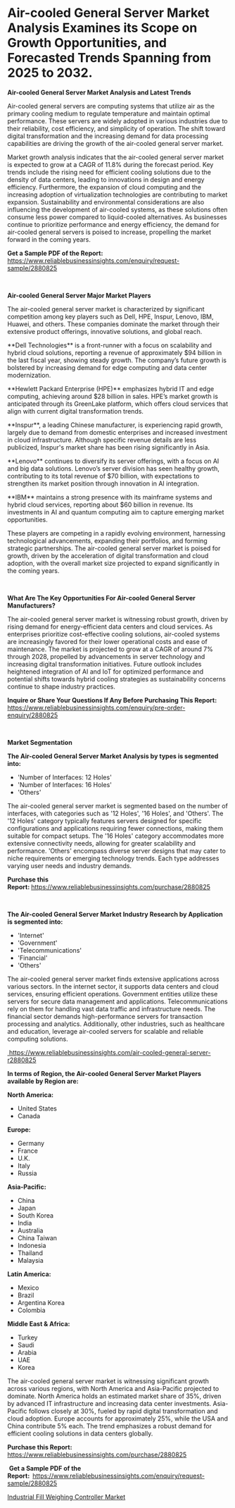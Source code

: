<p><h1>Air-cooled General Server Market Analysis Examines its Scope on Growth Opportunities, and Forecasted Trends Spanning from 2025 to 2032.</h1></p><p><strong>Air-cooled General Server Market Analysis and Latest Trends</strong></p>
<p><p>Air-cooled general servers are computing systems that utilize air as the primary cooling medium to regulate temperature and maintain optimal performance. These servers are widely adopted in various industries due to their reliability, cost efficiency, and simplicity of operation. The shift toward digital transformation and the increasing demand for data processing capabilities are driving the growth of the air-cooled general server market.</p><p>Market growth analysis indicates that the air-cooled general server market is expected to grow at a CAGR of 11.8% during the forecast period. Key trends include the rising need for efficient cooling solutions due to the density of data centers, leading to innovations in design and energy efficiency. Furthermore, the expansion of cloud computing and the increasing adoption of virtualization technologies are contributing to market expansion. Sustainability and environmental considerations are also influencing the development of air-cooled systems, as these solutions often consume less power compared to liquid-cooled alternatives. As businesses continue to prioritize performance and energy efficiency, the demand for air-cooled general servers is poised to increase, propelling the market forward in the coming years.</p></p>
<p><strong>Get a Sample PDF of the Report:&nbsp;</strong> <a href="https://www.reliablebusinessinsights.com/enquiry/request-sample/2880825?utm_campaign=3353&utm_medium=2&utm_source=Github&utm_content=ia&utm_term=12032025&utm_id=air-cooled-general-server">https://www.reliablebusinessinsights.com/enquiry/request-sample/2880825</a></p>
<p>&nbsp;</p>
<p><strong>Air-cooled General Server Major Market Players</strong></p>
<p><p>The air-cooled general server market is characterized by significant competition among key players such as Dell, HPE, Inspur, Lenovo, IBM, Huawei, and others. These companies dominate the market through their extensive product offerings, innovative solutions, and global reach.</p><p>**Dell Technologies** is a front-runner with a focus on scalability and hybrid cloud solutions, reporting a revenue of approximately $94 billion in the last fiscal year, showing steady growth. The company’s future growth is bolstered by increasing demand for edge computing and data center modernization.</p><p>**Hewlett Packard Enterprise (HPE)** emphasizes hybrid IT and edge computing, achieving around $28 billion in sales. HPE’s market growth is anticipated through its GreenLake platform, which offers cloud services that align with current digital transformation trends.</p><p>**Inspur**, a leading Chinese manufacturer, is experiencing rapid growth, largely due to demand from domestic enterprises and increased investment in cloud infrastructure. Although specific revenue details are less publicized, Inspur's market share has been rising significantly in Asia.</p><p>**Lenovo** continues to diversify its server offerings, with a focus on AI and big data solutions. Lenovo’s server division has seen healthy growth, contributing to its total revenue of $70 billion, with expectations to strengthen its market position through innovation in AI integration.</p><p>**IBM** maintains a strong presence with its mainframe systems and hybrid cloud services, reporting about $60 billion in revenue. Its investments in AI and quantum computing aim to capture emerging market opportunities.</p><p>These players are competing in a rapidly evolving environment, harnessing technological advancements, expanding their portfolios, and forming strategic partnerships. The air-cooled general server market is poised for growth, driven by the acceleration of digital transformation and cloud adoption, with the overall market size projected to expand significantly in the coming years.</p></p>
<p>&nbsp;</p>
<p><strong>What Are The Key Opportunities For Air-cooled General Server Manufacturers?</strong></p>
<p><p>The air-cooled general server market is witnessing robust growth, driven by rising demand for energy-efficient data centers and cloud services. As enterprises prioritize cost-effective cooling solutions, air-cooled systems are increasingly favored for their lower operational costs and ease of maintenance. The market is projected to grow at a CAGR of around 7% through 2028, propelled by advancements in server technology and increasing digital transformation initiatives. Future outlook includes heightened integration of AI and IoT for optimized performance and potential shifts towards hybrid cooling strategies as sustainability concerns continue to shape industry practices.</p></p>
<p><strong>Inquire or Share Your Questions If Any Before Purchasing This Report:</strong> <a href="https://www.reliablebusinessinsights.com/enquiry/pre-order-enquiry/2880825?utm_campaign=3353&utm_medium=2&utm_source=Github&utm_content=ia&utm_term=12032025&utm_id=air-cooled-general-server">https://www.reliablebusinessinsights.com/enquiry/pre-order-enquiry/2880825</a></p>
<p>&nbsp;</p>
<p><strong>Market Segmentation</strong></p>
<p><strong>The Air-cooled General Server Market Analysis by types is segmented into:</strong></p>
<p><ul><li>'Number of Interfaces: 12 Holes'</li><li>'Number of Interfaces: 16 Holes'</li><li>'Others'</li></ul></p>
<p><p>The air-cooled general server market is segmented based on the number of interfaces, with categories such as '12 Holes', '16 Holes', and 'Others'. The '12 Holes' category typically features servers designed for specific configurations and applications requiring fewer connections, making them suitable for compact setups. The '16 Holes' category accommodates more extensive connectivity needs, allowing for greater scalability and performance. 'Others' encompass diverse server designs that may cater to niche requirements or emerging technology trends. Each type addresses varying user needs and industry demands.</p></p>
<p><strong>Purchase this Report:&nbsp;</strong><a href="https://www.reliablebusinessinsights.com/purchase/2880825?utm_campaign=3353&utm_medium=2&utm_source=Github&utm_content=ia&utm_term=12032025&utm_id=air-cooled-general-server">https://www.reliablebusinessinsights.com/purchase/2880825</a></p>
<p>&nbsp;</p>
<p><strong>The Air-cooled General Server Market Industry Research by Application is segmented into:</strong></p>
<p><ul><li>'Internet'</li><li>'Government'</li><li>'Telecommunications'</li><li>'Financial'</li><li>'Others'</li></ul></p>
<p><p>The air-cooled general server market finds extensive applications across various sectors. In the internet sector, it supports data centers and cloud services, ensuring efficient operations. Government entities utilize these servers for secure data management and applications. Telecommunications rely on them for handling vast data traffic and infrastructure needs. The financial sector demands high-performance servers for transaction processing and analytics. Additionally, other industries, such as healthcare and education, leverage air-cooled servers for scalable and reliable computing solutions.</p></p>
<p><a href="https://www.reliablebusinessinsights.com/air-cooled-general-server-r2880825?utm_campaign=3353&utm_medium=2&utm_source=Github&utm_content=ia&utm_term=12032025&utm_id=air-cooled-general-server">&nbsp;https://www.reliablebusinessinsights.com/air-cooled-general-server-r2880825</a></p>
<p><strong>In terms of Region, the Air-cooled General Server Market Players available by Region are:</strong></p>
<p>
    <p> <strong> North America: </strong>
        <ul>
            <li>United States</li>
            <li>Canada</li>
        </ul>
        </p> 
    <p> <strong> Europe: </strong>
        <ul>
            <li>Germany</li>
            <li>France</li>
            <li>U.K.</li>
            <li>Italy</li>
            <li>Russia</li>
        </ul>
        </p> 
    <p> <strong> Asia-Pacific: </strong>
        <ul>
            <li>China</li>
            <li>Japan</li>
            <li>South Korea</li>
            <li>India</li>
            <li>Australia</li>
            <li>China Taiwan</li>
            <li>Indonesia</li>
            <li>Thailand</li>
            <li>Malaysia</li>
        </ul>
        </p> 
    <p> <strong> Latin America: </strong>
        <ul>
            <li>Mexico</li>
            <li>Brazil</li>
            <li>Argentina Korea</li>
            <li>Colombia</li>
        </ul>
        </p> 
    <p> <strong> Middle East & Africa: </strong>
        <ul>
            <li>Turkey</li>
            <li>Saudi</li>
            <li>Arabia</li>
            <li>UAE</li>
            <li>Korea</li>
        </ul>
    </p>
    </p>
<p><p>The air-cooled general server market is witnessing significant growth across various regions, with North America and Asia-Pacific projected to dominate. North America holds an estimated market share of 35%, driven by advanced IT infrastructure and increasing data center investments. Asia-Pacific follows closely at 30%, fueled by rapid digital transformation and cloud adoption. Europe accounts for approximately 25%, while the USA and China contribute 5% each. The trend emphasizes a robust demand for efficient cooling solutions in data centers globally.</p></p>
<p><strong>Purchase this Report: </strong><a href="https://www.reliablebusinessinsights.com/purchase/2880825?utm_campaign=3353&utm_medium=2&utm_source=Github&utm_content=ia&utm_term=12032025&utm_id=air-cooled-general-server">https://www.reliablebusinessinsights.com/purchase/2880825</a></p>
<p>&nbsp;<strong>Get a Sample PDF of the Report:&nbsp;&nbsp;</strong><a href="https://www.reliablebusinessinsights.com/enquiry/request-sample/2880825?utm_campaign=3353&utm_medium=2&utm_source=Github&utm_content=ia&utm_term=12032025&utm_id=air-cooled-general-server">https://www.reliablebusinessinsights.com/enquiry/request-sample/2880825</a></p>
<p><strong></strong></p>
<p><p><a href="https://github.com/balapopepi/Market-Research-Report-List-1/blob/main/industrial-fill-weighing-controller-market.md?utm_campaign=3353&utm_medium=2&utm_source=Github&utm_content=ia&utm_term=12032025&utm_id=air-cooled-general-server">Industrial Fill Weighing Controller Market</a></p></p>